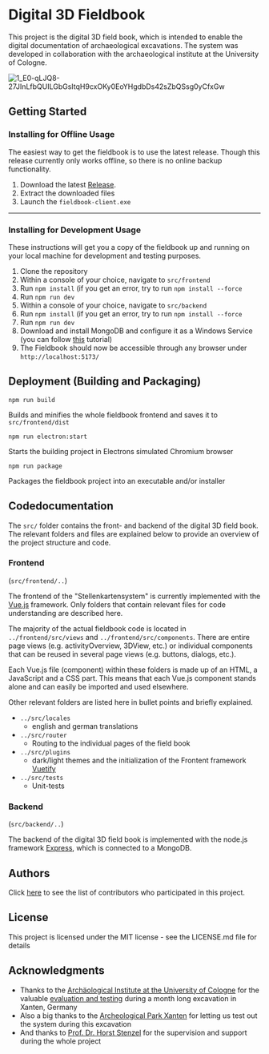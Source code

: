 # Digital 3D Fieldbook

This project is the digital 3D field book, which is intended to enable the digital documentation of archaeological excavations. The system was developed in collaboration with the archaeological institute at the University of Cologne.

![1_E0-qLJQ8-27JInLfbQUILGbGsItqH9cxOKy0EoYHgdbDs42sZbQSsg0yCfxGw](https://github.com/TMink/Digitales-3D-Feldbuch-Projekt-3-/assets/15029310/6c346cf9-7834-44d9-b4d0-6d29d6aa6307)



## Getting Started

### Installing for Offline Usage

The easiest way to get the fieldbook is to use the latest release. Though this release currently only works offline, so there is no online backup functionality.

1. Download the latest [Release](https://github.com/TMink/Digitales-3D-Feldbuch-Projekt-3-/releases).
2. Extract the downloaded files
3. Launch the `fieldbook-client.exe`

___

### Installing for Development Usage

These instructions will get you a copy of the fieldbook up and running on your local machine for development and testing purposes.

1. Clone the repository
2. Within a console of your choice, navigate to `src/frontend`
3. Run `npm install` (if you get an error, try to run `npm install --force`
4. Run `npm run dev`
5. Within a console of your choice, navigate to `src/backend`
6. Run `npm install` (if you get an error, try to run `npm install --force`
7. Run `npm run dev`
8. Download and install MongoDB and configure it as a Windows Service (you can follow [this](https://www.mongodb.com/docs/manual/tutorial/install-mongodb-on-windows/) tutorial)
9. The Fieldbook should now be accessible through any browser under `http://localhost:5173/`



## Deployment (Building and Packaging)
```
npm run build
```
Builds and minifies the whole fieldbook frontend and saves it to `src/frontend/dist`

```
npm run electron:start
```
Starts the building project in Electrons simulated Chromium browser

```
npm run package
```
Packages the fieldbook project into an executable and/or installer

## Codedocumentation
The `src/` folder contains the front- and backend of the digital 3D field book. The relevant folders and files are explained below to provide an overview of the project structure and code.


### Frontend 
(`src/frontend/..`)

The frontend of the "Stellenkartensystem" is currently implemented with the [Vue.js](https://vuejs.org/) framework. Only folders that contain relevant files for code understanding are described here.

The majority of the actual fieldbook code is located in `../frontend/src/views` and `../frontend/src/components`. There are entire page views (e.g. activityOverview, 3DView, etc.) or individual components that can be reused in several page views (e.g. buttons, dialogs, etc.).

Each Vue.js file (component) within these folders is made up of an HTML, a JavaScript and a CSS part. This means that each Vue.js component stands alone and can easily be imported and used elsewhere.


Other relevant folders are listed here in bullet points and briefly explained.

  - `../src/locales`
    - english and german translations
  - `../src/router`
    - Routing to the individual pages of the field book
  - `../src/plugins`
    - dark/light themes and the initialization of the Frontent framework [Vuetify](https://vuetifyjs.com/en/)
  - `../src/tests`
     - Unit-tests

### Backend 
(`src/backend/..`)

The backend of the digital 3D field book is implemented with the node.js framework [Express](https://expressjs.com/), which is connected to a MongoDB.


## Authors

Click [here](https://github.com/TMink/Digitales-3D-Feldbuch-Projekt-3-/graphs/contributors) to see the list of contributors who participated in this project.

## License
This project is licensed under the MIT license - see the LICENSE.md file for details

## Acknowledgments

- Thanks to the [Archäological Institute at the University of Cologne](https://archaeologie.phil-fak.uni-koeln.de/) for the valuable [evaluation and testing](https://archaeologie.phil-fak.uni-koeln.de/forschung/aktuelle-forschungen/detail-fa/eine-erste-kampagne-der-deutsch-niederlaendischen-lehrgrabung-auf-insula-29-der-colonia-ulpia-traiana-cut-1#news3631) during a month long excavation in Xanten, Germany
- Also a big thanks to the [Archeological Park Xanten](https://apx.lvr.de/de/willkommen/willkommen_1.html) for letting us test out the system during this excavation
- And thanks to [Prof. Dr. Horst Stenzel](https://www.th-koeln.de/personen/horst.stenzel/) for the supervision and support during the whole project

